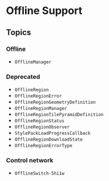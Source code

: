 #  Offline Support

## Topics

### Offline

- ``OfflineManager``


### Deprecated

- ``OfflineRegion``
- ``OfflineRegionError``
- ``OfflineRegionGeometryDefinition``
- ``OfflineRegionManager``
- ``OfflineRegionTilePyramidDefinition``
- ``OfflineRegionStatus``
- ``OfflineRegionObserver``
- ``StylePackLoadProgressCallback``
- ``OfflineRegionDownloadState``
- ``OfflineRegionErrorType``

### Control network

- ``OfflineSwitch-5hi1w``
